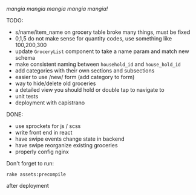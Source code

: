 *mangia mangia mangia mangia mangia!*

TODO:
  * s/name/item_name on grocery table broke many things, must be fixed
  * 0,1,5 do not make sense for quantity codes, use something like 100,200,300
  * update `GroceryList` component to take a name param and match new schema
  * make consistent naming between `household_id` and `house_hold_id`
  * add categories with their own sections and subsections
  * easier to use /new/ form (add category to form)
  * way to hide/delete old groceries
  * a detailed view you should hold or double tap to navigate to
  * unit tests
  * deployment with capistrano

DONE:
  * use sprockets for js / scss
  * write front end in react
  * have swipe events change state in backend
  * have swipe reorganize existing groceries
  * properly config nginx

Don't forget to run:

`rake assets:precompile`

after deployment

